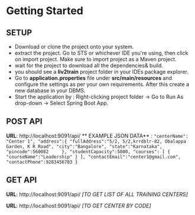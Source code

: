 # Getting Started
## SETUP
- Download or clone the project onto your system.
- extract the project. Go to STS or whichever IDE you're using, then click on import project. Make sure to import project as a Maven project.
- wait for the project to download all the dependencies& build.
- you should see a **liv2train** project folder in your IDEs package explorer.
- Go to **application.properties** file under **src/main/resources** and configure the settings as per your own requirements. After this create a new database in your DBMS.
- Start the application by : Right-clicking project folder -> Go to Run As drop-down -> Select Spring Boot App.


## POST API 
**URL**:  http://localhost:9091/api/
** EXAMPLE JSON DATA** : `"centerName": "Center 1",
    "address":{
        "fullAddress":"5/2, 5/2,krrdblr-82, Obalappa Garden, K R Road",
        "city":"Bangalore",
        "state":"Karnataka",
        "pincode":560082    
    },
    "studentCapacity":5000,
    "courses":
    [ { "courseName":"Leadership" } ],
    "contactEmail":"center1@gmail.com",
    "contactPhone":9283456783
}
`

## GET API 
**URL**:  http://localhost:9091/api/ *[TO GET LIST OF ALL TRAINING CENTERS]*

**URL**:  http://localhost:9091/api/<centerCode> *[TO GET CENTER BY CODE]*



